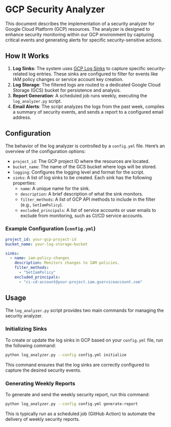 <!--
    Licensed to the Apache Software Foundation (ASF) under one
    or more contributor license agreements.  See the NOTICE file
    distributed with this work for additional information
    regarding copyright ownership.  The ASF licenses this file
    to you under the Apache License, Version 2.0 (the
    "License"); you may not use this file except in compliance
    with the License.  You may obtain a copy of the License at

      http://www.apache.org/licenses/LICENSE-2.0

    Unless required by applicable law or agreed to in writing,
    software distributed under the License is distributed on an
    "AS IS" BASIS, WITHOUT WARRANTIES OR CONDITIONS OF ANY
    KIND, either express or implied.  See the License for the
    specific language governing permissions and limitations
    under the License.
-->

# GCP Security Analyzer

This document describes the implementation of a security analyzer for Google Cloud Platform (GCP) resources. The analyzer is designed to enhance security monitoring within our GCP environment by capturing critical events and generating alerts for specific security-sensitive actions.

## How It Works

1.  **Log Sinks**: The system uses [GCP Log Sinks](https://cloud.google.com/logging/docs/export/configure_export_v2) to capture specific security-related log entries. These sinks are configured to filter for events like IAM policy changes or service account key creation.
2.  **Log Storage**: The filtered logs are routed to a dedicated Google Cloud Storage (GCS) bucket for persistence and analysis.
3.  **Report Generation**: A scheduled job runs weekly, executing the `log_analyzer.py` script.
4.  **Email Alerts**: The script analyzes the logs from the past week, compiles a summary of security events, and sends a report to a configured email address.

## Configuration

The behavior of the log analyzer is controlled by a `config.yml` file. Here’s an overview of the configuration options:

-   `project_id`: The GCP project ID where the resources are located.
-   `bucket_name`: The name of the GCS bucket where logs will be stored.
-   `logging`: Configures the logging level and format for the script.
-   `sinks`: A list of log sinks to be created. Each sink has the following properties:
    -   `name`: A unique name for the sink.
    -   `description`: A brief description of what the sink monitors.
    -   `filter_methods`: A list of GCP API methods to include in the filter (e.g., `SetIamPolicy`).
    -   `excluded_principals`: A list of service accounts or user emails to exclude from monitoring, such as CI/CD service accounts.

### Example Configuration (`config.yml`)

```yaml
project_id: your-gcp-project-id
bucket_name: your-log-storage-bucket

sinks:
  - name: iam-policy-changes
    description: Monitors changes to IAM policies.
    filter_methods:
      - "SetIamPolicy"
    excluded_principals:
      - "ci-cd-account@your-project.iam.gserviceaccount.com"
```

## Usage

The `log_analyzer.py` script provides two main commands for managing the security analyzer.

### Initializing Sinks

To create or update the log sinks in GCP based on your `config.yml` file, run the following command:

```bash
python log_analyzer.py --config config.yml initialize
```

This command ensures that the log sinks are correctly configured to capture the desired security events.

### Generating Weekly Reports

To generate and send the weekly security report, run this command:

```bash
python log_analyzer.py --config config.yml generate-report
```

This is typically run as a scheduled job (GitHub Action) to automate the delivery of weekly security reports.



